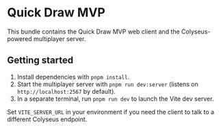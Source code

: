 # Quick Draw MVP

This bundle contains the Quick Draw MVP web client and the Colyseus-powered multiplayer server.

## Getting started

1. Install dependencies with `pnpm install`.
2. Start the multiplayer server with `pnpm run dev:server` (listens on `http://localhost:2567` by default).
3. In a separate terminal, run `pnpm run dev` to launch the Vite dev server.

Set `VITE_SERVER_URL` in your environment if you need the client to talk to a different Colyseus endpoint.
